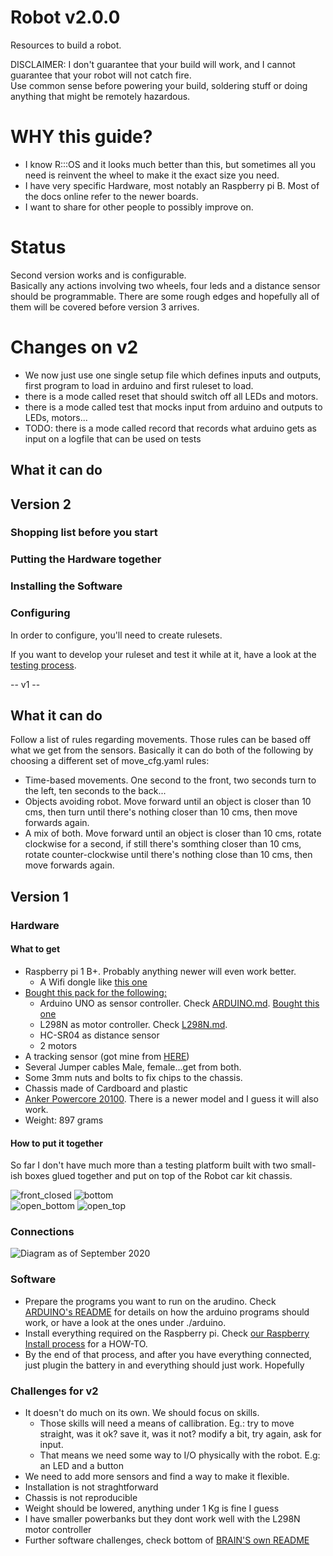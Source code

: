 # Robot v2.0.0

Resources to build a robot.

DISCLAIMER: I don't guarantee that your build will work, and I cannot guarantee that your robot will not catch fire.  
Use common sense before powering your build, soldering stuff or doing anything that might be remotely hazardous.

# WHY this guide?
- I know R:::OS and it looks much better than this, but sometimes all you need is reinvent the wheel to make it the exact size you need.
- I have very specific Hardware, most notably an <old> Raspberry pi B. Most of the docs online refer to the newer boards.  
- I want to share for other people to possibly improve on.

# Status

Second version works and is configurable.  
Basically any actions involving two wheels, four leds and a distance sensor should be programmable.
There are some rough edges and hopefully all of them will be covered before version 3 arrives.

# Changes on v2
- We now just use one single setup file which defines inputs and outputs, first program to load in arduino and first ruleset to load.
- there is a mode called reset that should switch off all LEDs and motors. 
- there is a mode called test that mocks input from arduino and outputs to LEDs, motors...
- TODO: there is a mode called record that records what arduino gets as input on a logfile that can be used on tests

## What it can do
## Version 2
### Shopping list before you start
### Putting the Hardware together
### Installing the Software
### Configuring
In order to configure, you'll need to create rulesets.

If you want to develop your ruleset and test it while at it, have a look at the [testing process](./brain/TESTING_HOWTO.md).

-- v1 --
## What it can do
Follow a list of rules regarding movements. Those rules can be based off what we get from the sensors. Basically it can do both of the following by choosing a different set of move_cfg.yaml rules:
- Time-based movements. One second to the front, two seconds turn to the left, ten seconds to the back...
- Objects avoiding robot. Move forward until an object is closer than 10 cms, then turn until there's nothing closer than 10 cms, then move forwards again.
- A mix of both. Move forward until an object is closer than 10 cms, rotate clockwise for a second, if still there's somthing closer than 10 cms, rotate counter-clockwise until there's nothing close than 10 cms, then move forwards again.

## Version 1
### Hardware
#### What to get
- Raspberry pi 1 B+. Probably anything newer will even work better.
  - A Wifi dongle like [this one](https://www.amazon.com/Edimax-EW-7611ULB-Wi-Fi-Bluetooth-Adapter/dp/B01KVZB3A4/ref=sr_1_2?dchild=1&keywords=edimax+wifi+dongle&qid=1599231989&sr=8-2)
- [Bought this pack for the following:](https://www.banggood.com/Geekcreit-DIY-L298N-2WD-Ultrasonic-Smart-Tracking-Moteur-Robot-Car-Kit-for-Arduino-products-that-work-with-official-Arduino-boards-p-1155139.html?rmmds=myorder&cur_warehouse=UK)
  - Arduino UNO as sensor controller. Check [ARDUINO.md](ARDUINO.md). [Bought this one](https://www.banggood.com/Geekcreit-DIY-L298N-2WD-Ultrasonic-Smart-Tracking-Moteur-Robot-Car-Kit-for-Arduino-products-that-work-with-official-Arduino-boards-p-1155139.html?rmmds=myorder&cur_warehouse=UK)
  - L298N as motor controller. Check [L298N.md](L298N.md).
  - HC-SR04 as distance sensor  
  - 2 motors  
- A tracking sensor (got mine from [HERE](https://www.banggood.com/Geekcreit-37-In-1-Sensor-Module-Board-Set-Starter-Kits-SENSOR-KIT-For-Arduino-Plastic-Bag-Package-p-1137051.html?rmmds=myorder&cur_warehouse=UK))
- Several Jumper cables Male, female...get from both.
- Some 3mm nuts and bolts to fix chips to the chassis.
- Chassis made of Cardboard and plastic  
- [Anker Powercore 20100](https://www.amazon.com/Anker-PowerCore-Powerbank-Kapazit%C3%A4t-Technologie-Schwarz/dp/B00VJT3IUA). There is a newer model and I guess it will also work.
- Weight: 897 grams  

#### How to put it together
So far I don't have much more than a testing platform built with two small-ish boxes glued together and put on top of the Robot car kit chassis.  

![front_closed](./img/chassis_front_closed.jpg) ![bottom](./img/chassis_bottom.jpg)  
![open_bottom](./img/chassis_front_open_bottom.jpg)
![open_top](./img/chassis_front_open_top.jpg)    
### Connections
![Diagram as of September 2020](./img/diagram.202010.png)

### Software
- Prepare the programs you want to run on the arudino. Check [ARDUINO's README](ARDUINO.md) for details on how the arduino programs should work, or have a look at the ones under ./arduino.
- Install everything required on the Raspberry pi. Check [our Raspberry Install process](RASPBERRY.md) for a HOW-TO.
- By the end of that process, and after you have everything connected, just plugin the battery in and everything should just work. Hopefully

### Challenges for v2
- It doesn't do much on its own. We should focus on skills.  
  - Those skills will need a means of callibration. Eg.: try to move straight, was it ok? save it, was it not? modify a bit, try again, ask for input.
  - That means we need some way to I/O physically with the robot. E.g: an LED and a button
- We need to add more sensors and find a way to make it flexible.
- Installation is not straghtforward
- Chassis is not reproducible
- Weight should be lowered, anything under 1 Kg is fine I guess  
- I have smaller powerbanks but they dont work well with the L298N motor controller  
- Further software challenges, check bottom of [BRAIN'S own README](https://github.com/angelalonso/robot/blob/master/brain/README.md)

 
